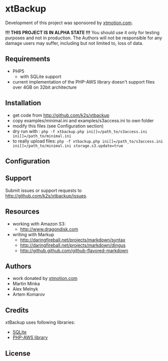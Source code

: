 xtBackup
========

Development of this project was sponsored by [xtmotion.com](http://www.xtmotion.com).

**!!! THIS PROJECT IS IN ALPHA STATE !!!**
You should use it only for testing purposes and not in production.
The Authors will not be responsible for any damage users may suffer, including but not limited to, loss of data.

Requirements
------------

* PHP5
  * with SQLite support
* current implementation of the PHP-AWS library doesn't support files over 4GB on 32bit architecture

Installation
------------

* get code from <http://github.com/k2s/xtbackup>
* copy examples/minimal.ini and examples/s3access.ini to own folder
* modify this files (see Configuration section)
* dry run with : `php -f xtbackup.php ini[]=/path_to/s3access.ini ini[]=/path_to/minimal.ini`
* to really upload files: `php -f xtbackup.php ini[]=/path_to/s3access.ini ini[]=/path_to/minimal.ini storage.s3.update=true`

Configuration
-------------

Support
-------

Submit issues or support requests to <http://github.com/k2s/xtbackup/issues>.

Resources
---------

* working with Amazon S3:
  * <http://www.dragondisk.com>
* writing with Markup
  * <http://daringfireball.net/projects/markdown/syntax>
  * <http://daringfireball.net/projects/markdown/dingus>
  * <http://github.github.com/github-flavored-markdown>

Authors
-------

* work donated by [xtmotion.com](http://www.xtmotion.com)
* Martin Minka
* Alex Melnyk
* Artem Komarov

Credits
-------

xtBackup uses following libraries:

* [SQLite](http://www.sqlite.org/)
* [PHP-AWS library](http://github.com/tylerhall/php-aws/)

License
-------

